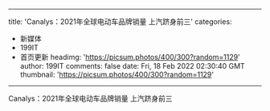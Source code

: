 
---
title: 'Canalys：2021年全球电动车品牌销量 上汽跻身前三'
categories: 
 - 新媒体
 - 199IT
 - 首页更新
headimg: 'https://picsum.photos/400/300?random=1129'
author: 199IT
comments: false
date: Fri, 18 Feb 2022 02:30:40 GMT
thumbnail: 'https://picsum.photos/400/300?random=1129'
---

<div>   
Canalys：2021年全球电动车品牌销量 上汽跻身前三  
</div>
            